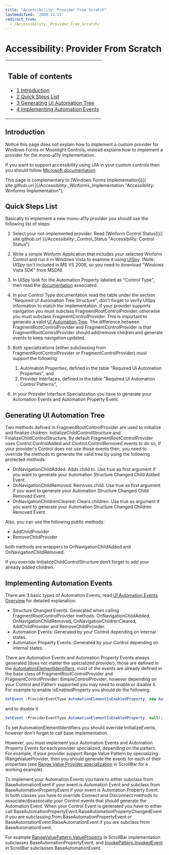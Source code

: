 ```yaml
---
title: "Accessibility: Provider From Scratch"
lastmodified: '2008-11-21'
redirect_from:
  - /Accessibility:_Provider_From_Scratch/
---
```


Accessibility: Provider From Scratch
====================================

<table>
<col width="100%" />
<tbody>
<tr class="odd">
<td align="left"><h2>Table of contents</h2>
<ul>
<li><a href="#introduction">1 Introduction</a></li>
<li><a href="#quick-steps-list">2 Quick Steps List</a></li>
<li><a href="#generating-ui-automation-tree">3 Generating UI Automation Tree</a></li>
<li><a href="#implementing-automation-events">4 Implementing Automation Events</a></li>
</ul></td>
</tr>
</tbody>
</table>

Introduction
------------

Notice this page does not explain how to implement a custom provider for Windows Forms or Moonlight Controls, instead explains how to implement a provider for the mono-a11y implementation.

If you want to support accessibility using UIA in your custom controls then you should follow [Microsoft documentation](http://msdn.microsoft.com/en-us/library/ms747229.aspx):

This page is complementary to [Windows Forms Implementation]({{ site.github.url }}/Accessibility:_Winforms_Implementation "Accessibility: Winforms Implementation").

Quick Steps List
----------------

Basically to implement a new mono-a11y provider you should use the following list of steps:

1.  Select your not-implemented provider. Read [Winform Control Status]({{ site.github.url }}/Accessibility:_Control_Status "Accessibility: Control Status").
2.  Write a simple Winform Application that includes your selected Winform Control and run it in Windows Vista to examine it using [UISpy](http://msdn.microsoft.com/en-us/library/ms727247.aspx). (Note: UISpy isn't included in MS VS 2008, so you need to download "Windows Vista SDK" from MSDN)
3.  In UISpy look for the Automation Property labeled as "Control Type", then read the [documentation](http://msdn.microsoft.com/en-us/library/ms743581.aspx) associated.
4.  In your Control Type documentation read the table under the section "Required UI Automation Tree Structure", don't forget to verify UISpy information to match the implementation. If your provider supports navigation you must subclass FragmentRootControlProvider, otherwise you must subclass FragmentControlProvider. This is important to generate a valid [UI Automation Tree](http://msdn.microsoft.com/en-us/library/ms741931.aspx). The difference between FragmentRootControlProvider and FragmentControlProvider is that FragmentRootControlProvider should add/remove children and generate events to keep navigation updated.
5.  Both specializations (either subclassing from FragmentRootControlProvider or FragmentControlProvider) must support the following:
    1.  Automation Properties, defined in the table "Required UI Automation Properties", and
    2.  Provider Interfaces, defined in the table "Required UI Automation Control Patterns",

6.  In your Provider Interface Specialization you have to generate your Automation Events and Automation Property Event.

Generating UI Automation Tree
-----------------------------

Two methods defined in FragmentRootControlProvider are used to initialize and finalize children: InitializeChildControlStructure and FinalizeChildControlStructure. By default FragmentRootControlProvider uses Control.ControlAdded and Control.ControlRemoved events to do so, if your provider's Control does not use those events then, you need to override the methods to generate the valid tree by using the following protected methods:

-   OnNavigationChildAdded: Adds child to. Use true as first argument if you want to generate your Automation Structure Changed Child Added Event.
-   OnNavigationChildRemoved: Removes child. Use true as first argument if you want to generate your Automation Structure Changed Child Removed Event.
-   OnNavigationChildrenCleared: Clears children. Use true as argument if you want to generate your Automation Structure Changed Children Removed Event.

Also, you can use the following public methods:

-   AddChildProvider
-   RemoveChildProvider

both methods are wrappers to OnNavigationChildAdded and OnNavigationChildRemoved.

If you override InitializeChildControlStructure don't forget to add your already added children.

Implementing Automation Events
------------------------------

There are 3 basic types of Automation Events, read [UI Automation Events Overview](http://msdn.microsoft.com/en-us/library/ms748252.aspx) for detailed explanation:

-   Structure Changed Events. Generated when calling FragmentRootControlProvider methods: OnNavigationChildAdded, OnNavigationChildRemoved, OnNavigationChildrenCleared, AddChildProvider and RemoveChildProvider.
-   Automation Events: Generated by your Control depending on internal states.
-   Automation Property Events: Generated by your Control depending on internal states.

There are Automation Events and Automation Property Events always generated (does not matter the specialized provider), those are defined in the [AutomationElementIdentifiers](http://msdn.microsoft.com/en-us/library/system.windows.automation.automationelementidentifiers.aspx), most of the events are already defined in the base class of FragmentRootControlProvider and FragmentControlProvider: SimpleControlProvider, however depending on your Control and Pattern supported you may need to enable or disable it. For example to enable IsEnabledProperty you should do the following:

``` csharp
SetEvent (ProviderEventType.AutomationElementIsEnabledProperty, new AutomationIsEnabledPropertyEvent (this));
```

and to disable it

``` csharp
SetEvent (ProviderEventType.AutomationElementIsEnabledProperty, null);
```

To set AutomationElementIdentifiers you should override InitializeEvents, however don't forget to call base implementation.

However, you must implement your Automation Events and Automation Property Events for each provider specialized, depending on the pattern. For example, if your provider support Range Value Pattern by specializing IRangeValueProvider, then you should generate the events for each of their properties (see [Range Value Provider specialization](http://anonsvn.mono-project.com/viewvc/trunk/uia2atk/UIAutomationWinforms/UIAutomationWinforms/Mono.UIAutomation.Winforms.Behaviors/ScrollBar/RangeValueProviderBehavior.cs?view=markup) in ScrollBar for a working example).

To implement your Automation Events you have to either subclass from BaseAutomationEvent if your event is Automation Event and subclass from BaseAutomationPropertyEvent if your event is Automation Property Event. In both classes you have to override Connect and Disconnect methods to associate/disassociate your Control events that should generate the Automation Event. When your Control Event is generated you have to either call BaseAutomationPropertyEvent.RaiseAutomationPropertyChangedEvent if you are subclassing from BaseAutomationPropertyEvent or BaseAutomationEvent.RaiseAutomationEvent if you are subclass from BaseAutomationEvent.

For example [RangeValuePattern.ValueProperty](http://anonsvn.mono-project.com/viewvc/trunk/uia2atk/UIAutomationWinforms/UIAutomationWinforms/Mono.UIAutomation.Winforms.Events/ScrollBar/RangeValuePatternValueEvent.cs?view=markup) in ScrollBar implementation subclasses BaseAutomationPropertyEvent, and [InvokePattern.InvokedEvent](http://anonsvn.mono-project.com/viewvc/trunk/uia2atk/UIAutomationWinforms/UIAutomationWinforms/Mono.UIAutomation.Winforms.Events/ScrollBar/ButtonInvokePatternInvokedEvent.cs?view=markup) in ScrollBar subclasses BaseAutomationEvent.

